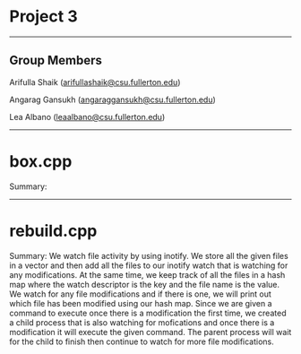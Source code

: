 # Project 3
---
## Group Members
Arifulla Shaik (arifullashaik@csu.fullerton.edu)

Angarag Gansukh (angaraggansukh@csu.fullerton.edu)

Lea Albano (leaalbano@csu.fullerton.edu)

---

# box.cpp
Summary: 




---

# rebuild.cpp
Summary: We watch file activity by using inotify. We store all the given files in a vector and then add all the files to our inotify watch that is watching for any modifications. At the same time, we keep track of all the files in a hash map where the watch descriptor is the key and the file name is the value. We watch for any file modifications and if there is one, we will print out which file has been modified using our hash map. Since we are given a command to execute once there is a modification the first time, we created a child process that is also watching for mofications and once there is a modification it will execute the given command. The parent process will wait for the child to finish then continue to watch for more file modifications. 
